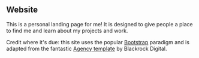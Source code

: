 ## Website

This is a personal landing page for me! It is designed to give people a place to find me and learn
about my projects and work.

Credit where it's due: this site uses the popular [Bootstrap](http://getbootstrap.com/) paradigm
and is adapted from the fantastic [Agency template](https://github.com/BlackrockDigital/startbootstrap-agency)
by Blackrock Digital.
